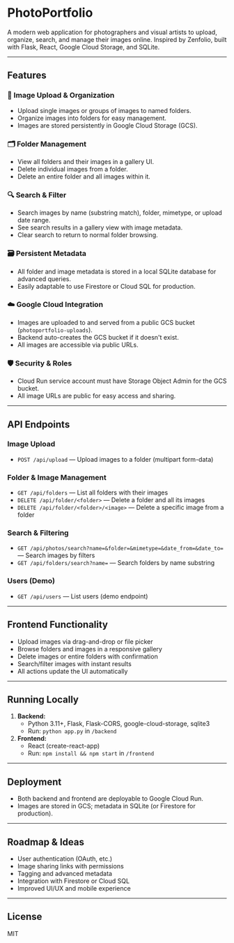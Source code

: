 # PhotoPortfolio

A modern web application for photographers and visual artists to upload, organize, search, and manage their images online. Inspired by Zenfolio, built with Flask, React, Google Cloud Storage, and SQLite.

---

## Features

### 📸 Image Upload & Organization
- Upload single images or groups of images to named folders.
- Organize images into folders for easy management.
- Images are stored persistently in Google Cloud Storage (GCS).

### 🗂 Folder Management
- View all folders and their images in a gallery UI.
- Delete individual images from a folder.
- Delete an entire folder and all images within it.

### 🔍 Search & Filter
- Search images by name (substring match), folder, mimetype, or upload date range.
- See search results in a gallery view with image metadata.
- Clear search to return to normal folder browsing.

### 🗃 Persistent Metadata
- All folder and image metadata is stored in a local SQLite database for advanced queries.
- Easily adaptable to use Firestore or Cloud SQL for production.

### ☁️ Google Cloud Integration
- Images are uploaded to and served from a public GCS bucket (`photoportfolio-uploads`).
- Backend auto-creates the GCS bucket if it doesn't exist.
- All images are accessible via public URLs.

### 🛡 Security & Roles
- Cloud Run service account must have Storage Object Admin for the GCS bucket.
- All image URLs are public for easy access and sharing.

---

## API Endpoints

### Image Upload
- `POST /api/upload` — Upload images to a folder (multipart form-data)

### Folder & Image Management
- `GET /api/folders` — List all folders with their images
- `DELETE /api/folder/<folder>` — Delete a folder and all its images
- `DELETE /api/folder/<folder>/<image>` — Delete a specific image from a folder

### Search & Filtering
- `GET /api/photos/search?name=&folder=&mimetype=&date_from=&date_to=` — Search images by filters
- `GET /api/folders/search?name=` — Search folders by name substring

### Users (Demo)
- `GET /api/users` — List users (demo endpoint)

---

## Frontend Functionality
- Upload images via drag-and-drop or file picker
- Browse folders and images in a responsive gallery
- Delete images or entire folders with confirmation
- Search/filter images with instant results
- All actions update the UI automatically

---

## Running Locally

1. **Backend:**
   - Python 3.11+, Flask, Flask-CORS, google-cloud-storage, sqlite3
   - Run: `python app.py` in `/backend`
2. **Frontend:**
   - React (create-react-app)
   - Run: `npm install && npm start` in `/frontend`

---

## Deployment
- Both backend and frontend are deployable to Google Cloud Run.
- Images are stored in GCS; metadata in SQLite (or Firestore for production).

---

## Roadmap & Ideas
- User authentication (OAuth, etc.)
- Image sharing links with permissions
- Tagging and advanced metadata
- Integration with Firestore or Cloud SQL
- Improved UI/UX and mobile experience

---

## License
MIT
